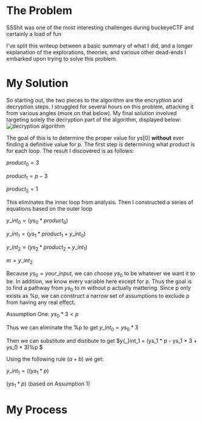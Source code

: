 # The Problem
SSShit was one of the most interesting challenges during buckeyeCTF and certainly a load of fun

I've split this writeup between a basic summary of what I did, and a longer explanation of the explorations, theories, and various other dead-ends I embarked upon trying to solve this problem. 

# My Solution

So starting out, the two pieces to the algorithm are the encryption and decryption steps.
I struggled for several hours on this problem, attacking it from various angles (more on that below). 
My final solution involved targeting solely the decryption part of the algorithm, displayed below:
![decryption algorithm](https://github.com/wacky9/buckeyectfWriteups/IMG/SSShitDecryption.png)

The goal of this is to determine the proper value for ys[0] **without** ever finding a definitive value for p.
The first step is determining what product is for each loop. The result I discovered is as follows:

$product_0 = 3$

$product_1 = p-3$

$product_2 = 1$

This eliminates the inner loop from analysis. Then I constructed a series of equations based on the outer loop

$y{\_}int_0 = (ys_0 * product_0)%p$

$y{\_}int_1 = (ys_1 * product_1 + y{\_}int_0)%p$

$y{\_}int_2 = (ys_2 * product_2 + y{\_}int_1)%p$

$m = y{\_}int_2$

Because $ys_0 = your{\_}input$, we can choose $ys_0$ to be whatever we want it to be. In addition, we know every variable here except for p. Thus the goal is to find a pathway from $ys_0$ to m without p actually mattering. Since p only exists as %p, we can construct a narrow set of assumptions to exclude p from having any real effect.

Assumption One: $ys_0 * 3 < p$

Thus we can eliminate the %p to get $y{\_}int_0 = ys_0*3$

Then we can substitute and distibute to get $y{\_}int_1 = (ys_1 * p - ys_1 * 3 + ys_0 * 3)%p $

Using the following rule $(a+b)%p = (a%p + b%p)%p$ we get:

$y{\_}int_1 = ((ys_1 * p)%p + (-ys_1 * 3)%p + (ys_0 * 3)%p) % p$

$(ys_1 * p)%p = 0 and (ys_0 * 3) % p = ys_0 * 3$ (based on Assumption 1)

# My Process
